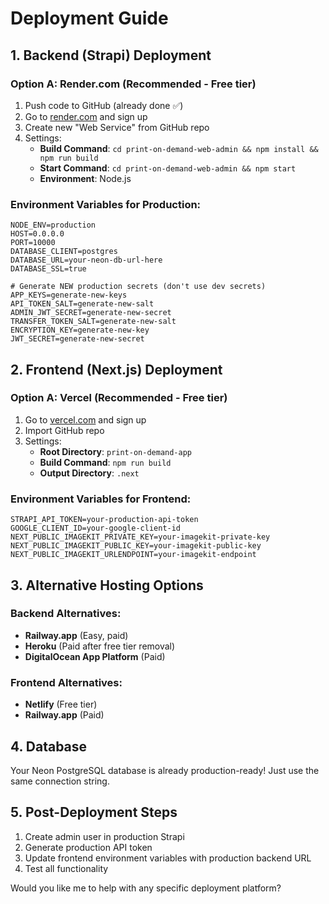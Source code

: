# Deployment Guide

## 1. Backend (Strapi) Deployment

### Option A: Render.com (Recommended - Free tier)
1. Push code to GitHub (already done ✅)
2. Go to [render.com](https://render.com) and sign up
3. Create new "Web Service" from GitHub repo
4. Settings:
   - **Build Command**: `cd print-on-demand-web-admin && npm install && npm run build`
   - **Start Command**: `cd print-on-demand-web-admin && npm start`
   - **Environment**: Node.js

### Environment Variables for Production:
```
NODE_ENV=production
HOST=0.0.0.0
PORT=10000
DATABASE_CLIENT=postgres
DATABASE_URL=your-neon-db-url-here
DATABASE_SSL=true

# Generate NEW production secrets (don't use dev secrets)
APP_KEYS=generate-new-keys
API_TOKEN_SALT=generate-new-salt
ADMIN_JWT_SECRET=generate-new-secret
TRANSFER_TOKEN_SALT=generate-new-salt
ENCRYPTION_KEY=generate-new-key
JWT_SECRET=generate-new-secret
```

## 2. Frontend (Next.js) Deployment

### Option A: Vercel (Recommended - Free tier)
1. Go to [vercel.com](https://vercel.com) and sign up
2. Import GitHub repo
3. Settings:
   - **Root Directory**: `print-on-demand-app`
   - **Build Command**: `npm run build`
   - **Output Directory**: `.next`

### Environment Variables for Frontend:
```
STRAPI_API_TOKEN=your-production-api-token
GOOGLE_CLIENT_ID=your-google-client-id
NEXT_PUBLIC_IMAGEKIT_PRIVATE_KEY=your-imagekit-private-key
NEXT_PUBLIC_IMAGEKIT_PUBLIC_KEY=your-imagekit-public-key
NEXT_PUBLIC_IMAGEKIT_URLENDPOINT=your-imagekit-endpoint
```

## 3. Alternative Hosting Options

### Backend Alternatives:
- **Railway.app** (Easy, paid)
- **Heroku** (Paid after free tier removal)
- **DigitalOcean App Platform** (Paid)

### Frontend Alternatives:
- **Netlify** (Free tier)
- **Railway.app** (Paid)

## 4. Database
Your Neon PostgreSQL database is already production-ready! Just use the same connection string.

## 5. Post-Deployment Steps
1. Create admin user in production Strapi
2. Generate production API token
3. Update frontend environment variables with production backend URL
4. Test all functionality

Would you like me to help with any specific deployment platform?
